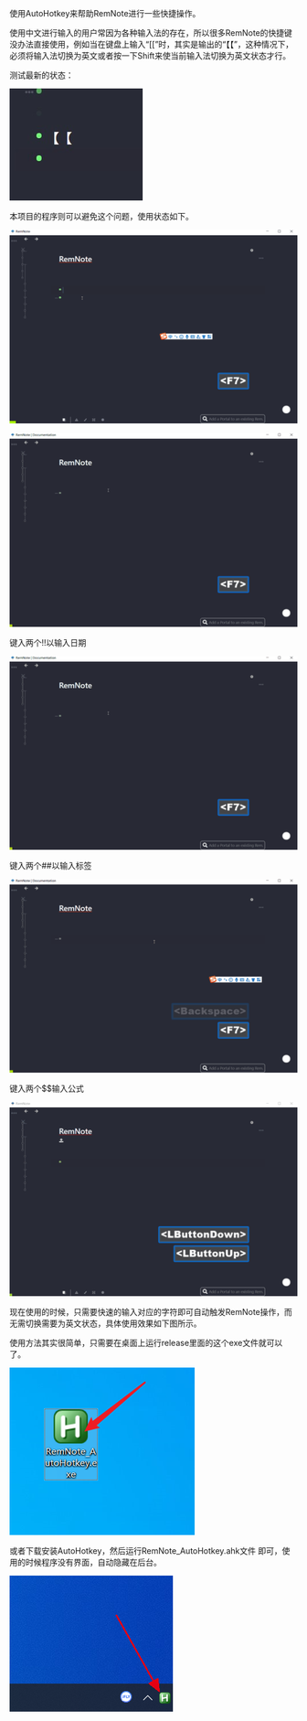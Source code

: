 使用AutoHotkey来帮助RemNote进行一些快捷操作。

使用中文进行输入的用户常因为各种输入法的存在，所以很多RemNote的快捷键没办法直接使用，例如当在键盘上输入“[[”时，其实是输出的“【【”，这种情况下，必须将输入法切换为英文或者按一下Shift来使当前输入法切换为英文状态才行。

测试最新的状态：



![Snipaste_2021-03-22_09-17-33](https://raw.githubusercontent.com/LvShuaiChao/blog_img/main/Snipaste_2021-03-22_09-17-33.jpg)







本项目的程序则可以避免这个问题，使用状态如下。

![11](https://raw.githubusercontent.com/LvShuaiChao/blog_img/main/11.gif)

![!!](https://raw.githubusercontent.com/LvShuaiChao/blog_img/main/!!.gif)

键入两个!!以输入日期

![！！](https://raw.githubusercontent.com/LvShuaiChao/blog_img/main/%EF%BC%81%EF%BC%81.gif)

键入两个##以输入标签

![输入标签](https://raw.githubusercontent.com/LvShuaiChao/blog_img/main/%E8%BE%93%E5%85%A5%E6%A0%87%E7%AD%BE.gif)



键入两个$$输入公式

![22](https://raw.githubusercontent.com/LvShuaiChao/blog_img/main/22.gif)

现在使用的时候，只需要快速的输入对应的字符即可自动触发RemNote操作，而无需切换需要为英文状态，具体使用效果如下图所示。

使用方法其实很简单，只需要在桌面上运行release里面的这个exe文件就可以了。



![image-20210322125838888](https://raw.githubusercontent.com/LvShuaiChao/blog_img/main/image-20210322125838888.png)



或者下载安装AutoHotkey，然后运行RemNote_AutoHotkey.ahk文件 即可，使用的时候程序没有界面，自动隐藏在后台。

![image-20210322130439264](https://raw.githubusercontent.com/LvShuaiChao/blog_img/main/image-20210322130439264.png)
